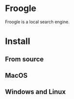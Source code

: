 # Froogle

Froogle is a local search engine.

# Install

## From source

## MacOS

## Windows and Linux


